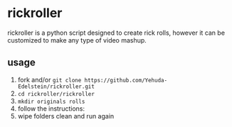 # rickroller

rickroller is a python script designed to create rick rolls, however it can be customized to make any type of video mashup.

## usage

1. fork and/or `git clone https://github.com/Yehuda-Edelstein/rickroller.git`
2. `cd rickroller/rickroller`
3. `mkdir originals rolls`
4. follow the instructions:
5. wipe folders clean and run again
